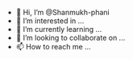 - 👋 Hi, I’m @Shanmukh-phani
- 👀 I’m interested in ...
- 🌱 I’m currently learning ...
- 💞️ I’m looking to collaborate on ...
- 📫 How to reach me ...

<!---
Shanmukh-phani/Shanmukh-phani is a ✨ special ✨ repository because its `README.md` (this file) appears on your GitHub profile.
You can click the Preview link to take a look at your changes.
--->
